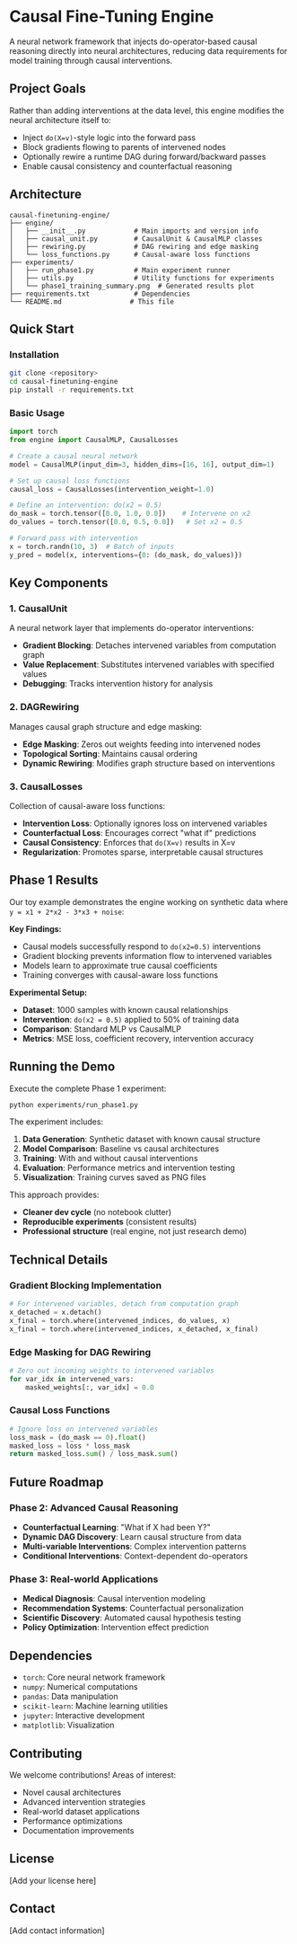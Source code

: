 # Causal Fine-Tuning Engine

A neural network framework that injects do-operator-based causal reasoning directly into neural architectures, reducing data requirements for model training through causal interventions.

## Project Goals

Rather than adding interventions at the data level, this engine modifies the neural architecture itself to:

- Inject `do(X=v)`-style logic into the forward pass
- Block gradients flowing to parents of intervened nodes  
- Optionally rewire a runtime DAG during forward/backward passes
- Enable causal consistency and counterfactual reasoning

## Architecture

```
causal-finetuning-engine/
├── engine/
│   ├── __init__.py            # Main imports and version info
│   ├── causal_unit.py         # CausalUnit & CausalMLP classes
│   ├── rewiring.py            # DAG rewiring and edge masking
│   └── loss_functions.py      # Causal-aware loss functions
├── experiments/
│   ├── run_phase1.py          # Main experiment runner
│   ├── utils.py               # Utility functions for experiments
│   └── phase1_training_summary.png  # Generated results plot
├── requirements.txt           # Dependencies
└── README.md                 # This file
```

## Quick Start

### Installation

```bash
git clone <repository>
cd causal-finetuning-engine
pip install -r requirements.txt
```

### Basic Usage

```python
import torch
from engine import CausalMLP, CausalLosses

# Create a causal neural network
model = CausalMLP(input_dim=3, hidden_dims=[16, 16], output_dim=1)

# Set up causal loss functions
causal_loss = CausalLosses(intervention_weight=1.0)

# Define an intervention: do(x2 = 0.5)
do_mask = torch.tensor([0.0, 1.0, 0.0])    # Intervene on x2
do_values = torch.tensor([0.0, 0.5, 0.0])   # Set x2 = 0.5

# Forward pass with intervention
x = torch.randn(10, 3)  # Batch of inputs
y_pred = model(x, interventions={0: (do_mask, do_values)})
```

## Key Components

### 1. CausalUnit
A neural network layer that implements do-operator interventions:
- **Gradient Blocking**: Detaches intervened variables from computation graph
- **Value Replacement**: Substitutes intervened variables with specified values
- **Debugging**: Tracks intervention history for analysis

### 2. DAGRewiring  
Manages causal graph structure and edge masking:
- **Edge Masking**: Zeros out weights feeding into intervened nodes
- **Topological Sorting**: Maintains causal ordering
- **Dynamic Rewiring**: Modifies graph structure based on interventions

### 3. CausalLosses
Collection of causal-aware loss functions:
- **Intervention Loss**: Optionally ignores loss on intervened variables
- **Counterfactual Loss**: Encourages correct "what if" predictions  
- **Causal Consistency**: Enforces that `do(X=v)` results in X=v
- **Regularization**: Promotes sparse, interpretable causal structures

## Phase 1 Results

Our toy example demonstrates the engine working on synthetic data where `y = x1 + 2*x2 - 3*x3 + noise`:

**Key Findings:**
- Causal models successfully respond to `do(x2=0.5)` interventions
- Gradient blocking prevents information flow to intervened variables
- Models learn to approximate true causal coefficients
- Training converges with causal-aware loss functions

**Experimental Setup:**
- **Dataset**: 1000 samples with known causal relationships
- **Intervention**: `do(x2 = 0.5)` applied to 50% of training data
- **Comparison**: Standard MLP vs CausalMLP
- **Metrics**: MSE loss, coefficient recovery, intervention accuracy

## Running the Demo

Execute the complete Phase 1 experiment:

```bash
python experiments/run_phase1.py
```

The experiment includes:
1. **Data Generation**: Synthetic dataset with known causal structure
2. **Model Comparison**: Baseline vs causal architectures  
3. **Training**: With and without causal interventions
4. **Evaluation**: Performance metrics and intervention testing
5. **Visualization**: Training curves saved as PNG files

This approach provides:
- **Cleaner dev cycle** (no notebook clutter)
- **Reproducible experiments** (consistent results)
- **Professional structure** (real engine, not just research demo)

## Technical Details

### Gradient Blocking Implementation
```python
# For intervened variables, detach from computation graph
x_detached = x.detach()
x_final = torch.where(intervened_indices, do_values, x)
x_final = torch.where(intervened_indices, x_detached, x_final)
```

### Edge Masking for DAG Rewiring
```python
# Zero out incoming weights to intervened variables
for var_idx in intervened_vars:
    masked_weights[:, var_idx] = 0.0
```

### Causal Loss Functions
```python
# Ignore loss on intervened variables
loss_mask = (do_mask == 0).float()
masked_loss = loss * loss_mask
return masked_loss.sum() / loss_mask.sum()
```

## Future Roadmap

### Phase 2: Advanced Causal Reasoning
- **Counterfactual Learning**: "What if X had been Y?"
- **Dynamic DAG Discovery**: Learn causal structure from data
- **Multi-variable Interventions**: Complex intervention patterns
- **Conditional Interventions**: Context-dependent do-operators

### Phase 3: Real-world Applications  
- **Medical Diagnosis**: Causal intervention modeling
- **Recommendation Systems**: Counterfactual personalization
- **Scientific Discovery**: Automated causal hypothesis testing
- **Policy Optimization**: Intervention effect prediction

## Dependencies

- `torch`: Core neural network framework
- `numpy`: Numerical computations
- `pandas`: Data manipulation  
- `scikit-learn`: Machine learning utilities
- `jupyter`: Interactive development
- `matplotlib`: Visualization

## Contributing

We welcome contributions! Areas of interest:
- Novel causal architectures
- Advanced intervention strategies  
- Real-world dataset applications
- Performance optimizations
- Documentation improvements

## License

[Add your license here]

## Contact

[Add contact information]
